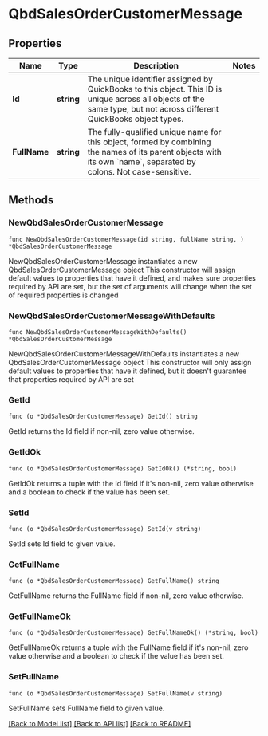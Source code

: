 # QbdSalesOrderCustomerMessage

## Properties

Name | Type | Description | Notes
------------ | ------------- | ------------- | -------------
**Id** | **string** | The unique identifier assigned by QuickBooks to this object. This ID is unique across all objects of the same type, but not across different QuickBooks object types. | 
**FullName** | **string** | The fully-qualified unique name for this object, formed by combining the names of its parent objects with its own &#x60;name&#x60;, separated by colons. Not case-sensitive. | 

## Methods

### NewQbdSalesOrderCustomerMessage

`func NewQbdSalesOrderCustomerMessage(id string, fullName string, ) *QbdSalesOrderCustomerMessage`

NewQbdSalesOrderCustomerMessage instantiates a new QbdSalesOrderCustomerMessage object
This constructor will assign default values to properties that have it defined,
and makes sure properties required by API are set, but the set of arguments
will change when the set of required properties is changed

### NewQbdSalesOrderCustomerMessageWithDefaults

`func NewQbdSalesOrderCustomerMessageWithDefaults() *QbdSalesOrderCustomerMessage`

NewQbdSalesOrderCustomerMessageWithDefaults instantiates a new QbdSalesOrderCustomerMessage object
This constructor will only assign default values to properties that have it defined,
but it doesn't guarantee that properties required by API are set

### GetId

`func (o *QbdSalesOrderCustomerMessage) GetId() string`

GetId returns the Id field if non-nil, zero value otherwise.

### GetIdOk

`func (o *QbdSalesOrderCustomerMessage) GetIdOk() (*string, bool)`

GetIdOk returns a tuple with the Id field if it's non-nil, zero value otherwise
and a boolean to check if the value has been set.

### SetId

`func (o *QbdSalesOrderCustomerMessage) SetId(v string)`

SetId sets Id field to given value.


### GetFullName

`func (o *QbdSalesOrderCustomerMessage) GetFullName() string`

GetFullName returns the FullName field if non-nil, zero value otherwise.

### GetFullNameOk

`func (o *QbdSalesOrderCustomerMessage) GetFullNameOk() (*string, bool)`

GetFullNameOk returns a tuple with the FullName field if it's non-nil, zero value otherwise
and a boolean to check if the value has been set.

### SetFullName

`func (o *QbdSalesOrderCustomerMessage) SetFullName(v string)`

SetFullName sets FullName field to given value.



[[Back to Model list]](../README.md#documentation-for-models) [[Back to API list]](../README.md#documentation-for-api-endpoints) [[Back to README]](../README.md)


